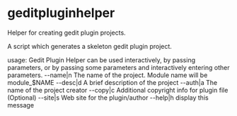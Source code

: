 # geditpluginhelper
Helper for creating gedit plugin projects.

A script which generates a skeleton gedit plugin project.

usage: Gedit Plugin Helper can be used interactively, by passing parameters, or
by passing some parameters and interactively entering other parameters.
	--name|n The name of the project. Module name will be module_$NAME
	--desc|d A brief description of the project
	--auth|a The name of the project creator
	--copy|c Additional copyright info for plugin file (Optional)
	--site|s Web site for the plugin/author
	--help|h display this message